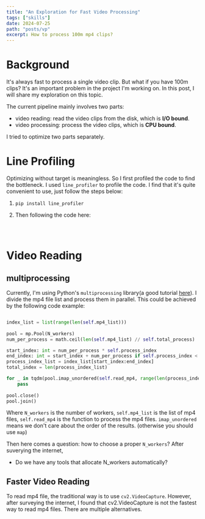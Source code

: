 ```yaml
---
title: "An Exploration for Fast Video Processing"
tags: ["skills"]
date: 2024-07-25
path: "posts/vp"
excerpt: How to process 100m mp4 clips?
---
```


# Background

It's always fast to process a single video clip. But what if you have 100m clips? It's an important problem in the project I'm working on. In this post, I will share my exploration on this topic.

The current pipeline mainly involves two parts: 
- video reading: read the video clips from the disk, which is **I/O bound**.
- video processing: process the video clips, which is **CPU bound**.

I tried to optimize two parts separately.

# Line Profiling

Optimizing without target is meaningless. So I first profiled the code to find the bottleneck. I used `line_profiler` to profile the code. I find that it's quite convenient to use, just follow the steps below:
1. `pip install line_profiler`
2. Then following the code here:
    
    ```python




# Video Reading

## multiprocessing

Currently, I'm using Python's `multiprocessing` library(a good tutorial [here](https://superfastpython.com/multiprocessing-in-python/)). I divide the mp4 file list and process them in parallel. This could be achieved by the following code example:

```python

index_list = list(range(len(self.mp4_list)))
            
pool = mp.Pool(N_workers)
num_per_process = math.ceil(len(self.mp4_list) // self.total_process)

start_index: int = num_per_process * self.process_index
end_index: int = start_index + num_per_process if self.process_index < self.total_process - 1 else len(self.mp4_list)
process_index_list = index_list[start_index:end_index]
total_index = len(process_index_list)

for _ in tqdm(pool.imap_unordered(self.read_mp4, range(len(process_index_list))), total=len(process_index_list)):
    pass
    
pool.close()
pool.join()

```

Where `N_workers` is the number of workers, `self.mp4_list` is the list of mp4 files, `self.read_mp4` is the function to process the mp4 files. `imap_unordered` means we don't care about the order of the results. (otherwise you should use `map`)

Then here comes a question: how to choose a proper `N_workers`? After suverying the internet, 

- Do we have any tools that allocate N_workers automatically?

## Faster Video Reading

To read mp4 file, the traditional way is to use `cv2.VideoCapture`. However, after surveying the internet, I found that cv2.VideoCapture is not the fastest way to read mp4 files. There are multiple alternatives.
